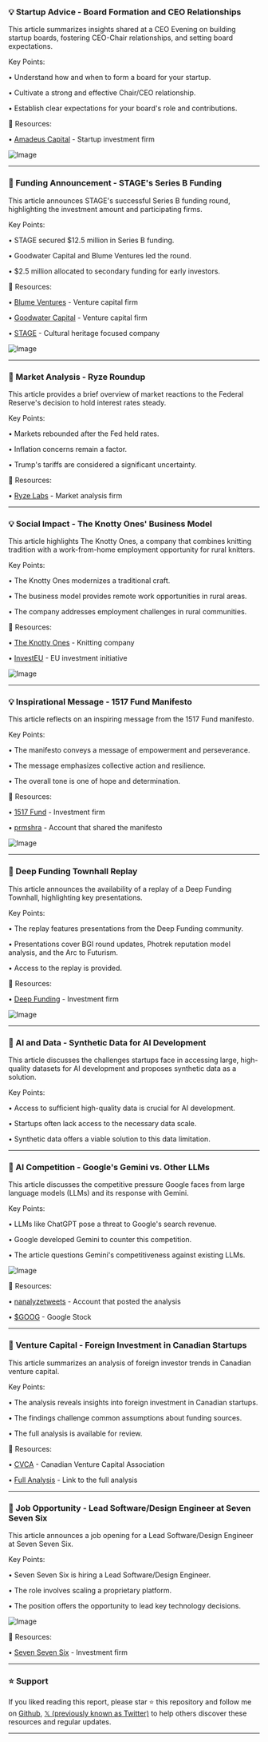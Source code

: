 ### 💡 Startup Advice - Board Formation and CEO Relationships

This article summarizes insights shared at a CEO Evening on building startup boards, fostering CEO-Chair relationships, and setting board expectations.

Key Points:

•  Understand how and when to form a board for your startup.


•  Cultivate a strong and effective Chair/CEO relationship.


•  Establish clear expectations for your board's role and contributions.


🔗 Resources:

• [Amadeus Capital](https://x.com/AmadeusCapital) - Startup investment firm


![Image](https://pbs.twimg.com/media/Gmj-EuKWoAADoUl?format=jpg&name=small)

---
### 🚀 Funding Announcement - STAGE's Series B Funding

This article announces STAGE's successful Series B funding round, highlighting the investment amount and participating firms.

Key Points:

•  STAGE secured $12.5 million in Series B funding.


•  Goodwater Capital and Blume Ventures led the round.


•  $2.5 million allocated to secondary funding for early investors.



🔗 Resources:

• [Blume Ventures](https://x.com/BlumeVentures) - Venture capital firm


• [Goodwater Capital](https://x.com/GoodwaterCap) - Venture capital firm


• [STAGE](https://x.com/STAGEdotin) - Cultural heritage focused company


![Image](https://pbs.twimg.com/media/Gmj57L1aEAAyavm?format=jpg&name=small)

---
### 🤖 Market Analysis - Ryze Roundup

This article provides a brief overview of market reactions to the Federal Reserve's decision to hold interest rates steady.

Key Points:

• Markets rebounded after the Fed held rates.


•  Inflation concerns remain a factor.


•  Trump's tariffs are considered a significant uncertainty.


🔗 Resources:

• [Ryze Labs](https://x.com/RyzeLabs) - Market analysis firm


---
### 💡 Social Impact - The Knotty Ones' Business Model

This article highlights The Knotty Ones, a company that combines knitting tradition with a work-from-home employment opportunity for rural knitters.

Key Points:

• The Knotty Ones modernizes a traditional craft.


•  The business model provides remote work opportunities in rural areas.


• The company addresses employment challenges in rural communities.


🔗 Resources:

• [The Knotty Ones](https://x.com/theknottyones) - Knitting company


• [InvestEU](https://x.com/hashtag/InvestEU?src=hashtag_click) - EU investment initiative


![Image](https://pbs.twimg.com/ext_tw_video_thumb/1903046008566845444/pu/img/sbw5np_CkJI_fSms.jpg)


---
### 💡 Inspirational Message - 1517 Fund Manifesto

This article reflects on an inspiring message from the 1517 Fund manifesto.

Key Points:

•  The manifesto conveys a message of empowerment and perseverance.


• The message emphasizes collective action and resilience.


• The overall tone is one of hope and determination.



🔗 Resources:

• [1517 Fund](https://x.com/1517fund) - Investment firm


• [prmshra](https://x.com/prmshra) -  Account that shared the manifesto


![Image](https://pbs.twimg.com/media/GmiChicaEAAS0uH?format=jpg&name=small)

---
### 🚀 Deep Funding Townhall Replay

This article announces the availability of a replay of a Deep Funding Townhall, highlighting key presentations.

Key Points:

•  The replay features presentations from the Deep Funding community.


•  Presentations cover BGI round updates, Photrek reputation model analysis, and the Arc to Futurism.


• Access to the replay is provided.



🔗 Resources:

• [Deep Funding](https://x.com/DeepFunding) -  Investment firm


![Image](https://pbs.twimg.com/media/Gmg0qC4XsAAK6if?format=jpg&name=small)

---
### 🤖 AI and Data - Synthetic Data for AI Development

This article discusses the challenges startups face in accessing large, high-quality datasets for AI development and proposes synthetic data as a solution.

Key Points:

•  Access to sufficient high-quality data is crucial for AI development.


• Startups often lack access to the necessary data scale.


• Synthetic data offers a viable solution to this data limitation.


---
### 🤖 AI Competition - Google's Gemini vs. Other LLMs

This article discusses the competitive pressure Google faces from large language models (LLMs) and its response with Gemini.

Key Points:

•  LLMs like ChatGPT pose a threat to Google's search revenue.


• Google developed Gemini to counter this competition.


• The article questions Gemini's competitiveness against existing LLMs.


![Image](https://pbs.twimg.com/amplify_video_thumb/1902826917058756608/img/Eqry3n4AYQQ2P1i8.jpg)


🔗 Resources:

• [nanalyzetweets](https://x.com/nanalyzetweets) -  Account that posted the analysis


• [$GOOG](https://x.com/search?q=%24GOOG&src=cashtag_click) - Google Stock


---
### 🤖 Venture Capital - Foreign Investment in Canadian Startups

This article summarizes an analysis of foreign investor trends in Canadian venture capital.

Key Points:

• The analysis reveals insights into foreign investment in Canadian startups.


•  The findings challenge common assumptions about funding sources.


• The full analysis is available for review.


🔗 Resources:

• [CVCA](https://x.com/cvca) - Canadian Venture Capital Association


• [Full Analysis](https://t.co/MuB66BiZ3k) - Link to the full analysis


---
### 🤖 Job Opportunity - Lead Software/Design Engineer at Seven Seven Six

This article announces a job opening for a Lead Software/Design Engineer at Seven Seven Six.

Key Points:

•  Seven Seven Six is hiring a Lead Software/Design Engineer.


• The role involves scaling a proprietary platform.


• The position offers the opportunity to lead key technology decisions.


![Image](https://pbs.twimg.com/media/GlYR0FMbwAQXuji?format=jpg&name=small)

🔗 Resources:

• [Seven Seven Six](https://x.com/sevensevensix) - Investment firm


---

### ⭐️ Support

If you liked reading this report, please star ⭐️ this repository and follow me on [Github](https://github.com/Drix10), [𝕏 (previously known as Twitter)](https://x.com/DRIX_10_) to help others discover these resources and regular updates.

---